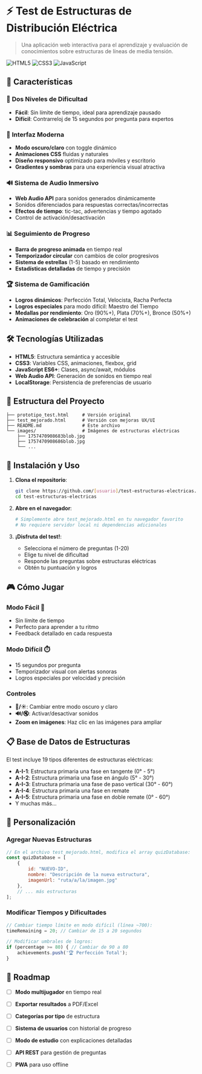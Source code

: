 # ⚡ Test de Estructuras de Distribución Eléctrica

> Una aplicación web interactiva para el aprendizaje y evaluación de conocimientos sobre estructuras de líneas de media tensión.

![HTML5](https://img.shields.io/badge/html5-%23E34F26.svg?style=for-the-badge&logo=html5&logoColor=white)
![CSS3](https://img.shields.io/badge/css3-%231572B6.svg?style=for-the-badge&logo=css3&logoColor=white)
![JavaScript](https://img.shields.io/badge/javascript-%23323330.svg?style=for-the-badge&logo=javascript&logoColor=%23F7DF1E)

## 🚀 Características

### 🎯 **Dos Niveles de Dificultad**
- **Fácil**: Sin límite de tiempo, ideal para aprendizaje pausado
- **Difícil**: Contrarreloj de 15 segundos por pregunta para expertos

### 🎨 **Interfaz Moderna**
- **Modo oscuro/claro** con toggle dinámico
- **Animaciones CSS** fluidas y naturales
- **Diseño responsivo** optimizado para móviles y escritorio
- **Gradientes y sombras** para una experiencia visual atractiva

### 🔊 **Sistema de Audio Inmersivo**
- **Web Audio API** para sonidos generados dinámicamente
- Sonidos diferenciados para respuestas correctas/incorrectas
- **Efectos de tiempo**: tic-tac, advertencias y tiempo agotado
- Control de activación/desactivación

### 📊 **Seguimiento de Progreso**
- **Barra de progreso animada** en tiempo real
- **Temporizador circular** con cambios de color progresivos
- **Sistema de estrellas** (1-5) basado en rendimiento
- **Estadísticas detalladas** de tiempo y precisión

### 🏆 **Sistema de Gamificación**
- **Logros dinámicos**: Perfección Total, Velocista, Racha Perfecta
- **Logros especiales** para modo difícil: Maestro del Tiempo
- **Medallas por rendimiento**: Oro (90%+), Plata (70%+), Bronce (50%+)
- **Animaciones de celebración** al completar el test

## 🛠️ Tecnologías Utilizadas

- **HTML5**: Estructura semántica y accesible
- **CSS3**: Variables CSS, animaciones, flexbox, grid
- **JavaScript ES6+**: Clases, async/await, módulos
- **Web Audio API**: Generación de sonidos en tiempo real
- **LocalStorage**: Persistencia de preferencias de usuario

## 📁 Estructura del Proyecto

```
├── prototipo_test.html     # Versión original
├── test_mejorado.html      # Versión con mejoras UX/UI
├── README.md               # Este archivo
└── images/                 # Imágenes de estructuras eléctricas
    ├── 1757470908683blob.jpg
    ├── 1757470908686blob.jpg
    └── ...
```

## 🚀 Instalación y Uso

1. **Clona el repositorio**:
   ```bash
   git clone https://github.com/[usuario]/test-estructuras-electricas.git
   cd test-estructuras-electricas
   ```

2. **Abre en el navegador**:
   ```bash
   # Simplemente abre test_mejorado.html en tu navegador favorito
   # No requiere servidor local ni dependencias adicionales
   ```

3. **¡Disfruta del test!**:
   - Selecciona el número de preguntas (1-20)
   - Elige tu nivel de dificultad
   - Responde las preguntas sobre estructuras eléctricas
   - Obtén tu puntuación y logros

## 🎮 Cómo Jugar

### Modo Fácil 🎯
- Sin límite de tiempo
- Perfecto para aprender a tu ritmo
- Feedback detallado en cada respuesta

### Modo Difícil ⏱️
- 15 segundos por pregunta
- Temporizador visual con alertas sonoras
- Logros especiales por velocidad y precisión

### Controles
- **🌙/☀️**: Cambiar entre modo oscuro y claro
- **🔊/🔇**: Activar/desactivar sonidos
- **Zoom en imágenes**: Haz clic en las imágenes para ampliar

## 📋 Base de Datos de Estructuras

El test incluye 19 tipos diferentes de estructuras eléctricas:

- **A-I-1**: Estructura primaria una fase en tangente (0° - 5°)
- **A-I-2**: Estructura primaria una fase en ángulo (5° - 30°)
- **A-I-3**: Estructura primaria una fase de paso vertical (30° - 60°)
- **A-I-4**: Estructura primaria una fase en remate
- **A-I-5**: Estructura primaria una fase en doble remate (0° - 60°)
- Y muchas más...

## 🔧 Personalización

### Agregar Nuevas Estructuras
```javascript
// En el archivo test_mejorado.html, modifica el array quizDatabase:
const quizDatabase = [
    {
        id: "NUEVO-ID",
        nombre: "Descripción de la nueva estructura",
        imagenUrl: "ruta/a/la/imagen.jpg"
    },
    // ... más estructuras
];
```

### Modificar Tiempos y Dificultades
```javascript
// Cambiar tiempo límite en modo difícil (línea ~700):
timeRemaining = 20; // Cambiar de 15 a 20 segundos

// Modificar umbrales de logros:
if (percentage >= 80) { // Cambiar de 90 a 80
    achievements.push('🏆 Perfección Total');
}
```


## 📝 Roadmap

- [ ] **Modo multijugador** en tiempo real
- [ ] **Exportar resultados** a PDF/Excel
- [ ] **Categorías por tipo** de estructura
- [ ] **Sistema de usuarios** con historial de progreso
- [ ] **Modo de estudio** con explicaciones detalladas
- [ ] **API REST** para gestión de preguntas
- [ ] **PWA** para uso offline

